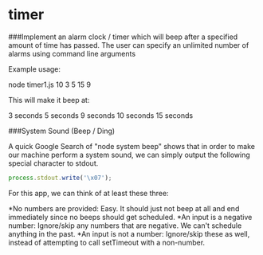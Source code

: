 # timer

###Implement an alarm clock / timer which will beep after a specified amount of time has passed. The user can specify an unlimited number of alarms using command line arguments

Example usage:

node timer1.js 10 3 5 15 9 

This will make it beep at:

3 seconds
5 seconds
9 seconds
10 seconds
15 seconds

###System Sound (Beep / Ding)

A quick Google Search of "node system beep" shows that in order to make our machine perform a system sound, we can simply output the following special character to stdout.
```javascript
process.stdout.write('\x07');
```

For this app, we can think of at least these three:

*No numbers are provided: Easy. It should just not beep at all and end immediately since no beeps should get scheduled.
*An input is a negative number: Ignore/skip any numbers that are negative. We can't schedule anything in the past.
*An input is not a number: Ignore/skip these as well, instead of attempting to call setTimeout with a non-number.
